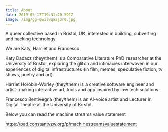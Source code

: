 ```yaml
---
title: About
date: 2019-03-17T19:31:20.591Z
image: /img/gg-qwilwqaaj3r0.jpg
---
```

A queer collective based in Bristol, UK, interested in building, subverting and hacking technology.

We are Katy, Harriet and Francesco. 

Katy Dadacz (they/them) is a Comparative Literature PhD researcher at the University of Bristol, exploring the glitch and intimacies interwoven in our experiences of digital infrastructures (in film, memes, speculative fiction, tv shows, poetry and art).

Harriet Horobin-Worley (they/them) is a creative software engineer and artist- making interactive art, tools and app inspired by low tech solutions.

Francesco Bentivegna (they/them) is an AI-voice artist and Lecturer in Digital Theatre at the University of Bristol.



Below you can read the machine streams value statement

https://pad.constantvzw.org/p/machinestreamsvaluestatement
